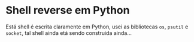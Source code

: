 # Shell reverse em Python

Está shell é escrita claramente em Python, usei as bibliotecas `os`, `psutil` e `socket`, tal shell ainda etá sendo construida ainda...
